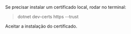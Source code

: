 Se precisar instalar um certificado local, rodar no terminal:
> dotnet dev-certs https --trust

Aceitar a instalação do certificado.